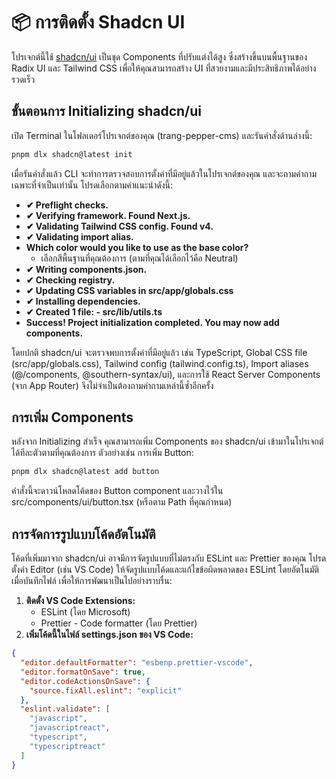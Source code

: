 # **📦 การติดตั้ง Shadcn UI**

โปรเจกต์นี้ใช้ [shadcn/ui](https://ui.shadcn.com/) เป็นชุด Components ที่ปรับแต่งได้สูง ซึ่งสร้างขึ้นบนพื้นฐานของ Radix UI และ Tailwind CSS เพื่อให้คุณสามารถสร้าง UI ที่สวยงามและมีประสิทธิภาพได้อย่างรวดเร็ว

## **ขั้นตอนการ Initializing shadcn/ui**

เปิด Terminal ในโฟลเดอร์โปรเจกต์ของคุณ (trang-pepper-cms) และรันคำสั่งด้านล่างนี้:

```bash
pnpm dlx shadcn@latest init
```

เมื่อรันคำสั่งแล้ว CLI จะทำการตรวจสอบการตั้งค่าที่มีอยู่แล้วในโปรเจกต์ของคุณ และจะถามคำถามเฉพาะที่จำเป็นเท่านั้น โปรดเลือกตามคำแนะนำดังนี้:

- **✔ Preflight checks.**
- **✔ Verifying framework. Found Next.js.**
- **✔ Validating Tailwind CSS config. Found v4.**
- **✔ Validating import alias.**
- **Which color would you like to use as the base color?**
  - เลือกสีพื้นฐานที่คุณต้องการ (ตามที่คุณได้เลือกไว้คือ Neutral)
- **✔ Writing components.json.**
- **✔ Checking registry.**
- **✔ Updating CSS variables in src/app/globals.css**
- **✔ Installing dependencies.**
- **✔ Created 1 file: \- src/lib/utils.ts**
- **Success\! Project initialization completed. You may now add components.**

โดยปกติ shadcn/ui จะตรวจพบการตั้งค่าที่มีอยู่แล้ว เช่น TypeScript, Global CSS file (src/app/globals.css), Tailwind config (tailwind.config.ts), Import aliases (@/components, @southern-syntax/ui), และการใช้ React Server Components (จาก App Router) จึงไม่จำเป็นต้องถามคำถามเหล่านี้ซ้ำอีกครั้ง

## **การเพิ่ม Components**

หลังจาก Initializing สำเร็จ คุณสามารถเพิ่ม Components ของ shadcn/ui เข้ามาในโปรเจกต์ได้ทีละตัวตามที่คุณต้องการ ตัวอย่างเช่น การเพิ่ม Button:

```bash
pnpm dlx shadcn@latest add button
```

คำสั่งนี้จะดาวน์โหลดโค้ดของ Button component และวางไว้ใน src/components/ui/button.tsx (หรือตาม Path ที่คุณกำหนด)

## **การจัดการรูปแบบโค้ดอัตโนมัติ**

โค้ดที่เพิ่มมาจาก shadcn/ui อาจมีการจัดรูปแบบที่ไม่ตรงกับ ESLint และ Prettier ของคุณ โปรดตั้งค่า Editor (เช่น VS Code) ให้จัดรูปแบบโค้ดและแก้ไขข้อผิดพลาดของ ESLint โดยอัตโนมัติเมื่อบันทึกไฟล์ เพื่อให้การพัฒนาเป็นไปอย่างราบรื่น:

1. **ติดตั้ง VS Code Extensions:**
   - ESLint (โดย Microsoft)
   - Prettier \- Code formatter (โดย Prettier)
2. **เพิ่มโค้ดนี้ในไฟล์ settings.json ของ VS Code:**

```json
{
  "editor.defaultFormatter": "esbenp.prettier-vscode",
  "editor.formatOnSave": true,
  "editor.codeActionsOnSave": {
    "source.fixAll.eslint": "explicit"
  },
  "eslint.validate": [
    "javascript",
    "javascriptreact",
    "typescript",
    "typescriptreact"
  ]
}
```

